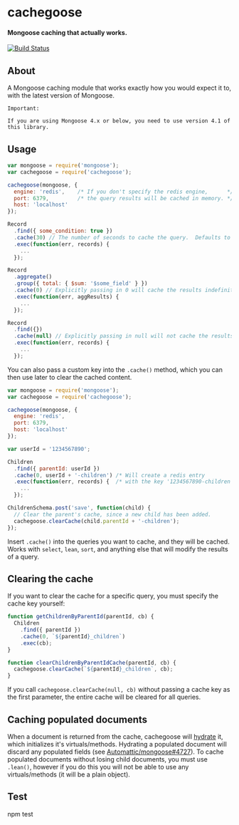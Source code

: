 # cachegoose #

#### Mongoose caching that actually works. ####

[![Build Status](https://travis-ci.org/boblauer/cachegoose.svg)](https://travis-ci.org/boblauer/cachegoose)

## About ##

A Mongoose caching module that works exactly how you would expect it to, with the latest version of Mongoose.

```
Important:

If you are using Mongoose 4.x or below, you need to use version 4.1 of this library.
```

## Usage ##

```javascript
var mongoose = require('mongoose');
var cachegoose = require('cachegoose');

cachegoose(mongoose, {
  engine: 'redis',    /* If you don't specify the redis engine,      */
  port: 6379,         /* the query results will be cached in memory. */
  host: 'localhost'
});

Record
  .find({ some_condition: true })
  .cache(30) // The number of seconds to cache the query.  Defaults to 60 seconds.
  .exec(function(err, records) {
    ...
  });

Record
  .aggregate()
  .group({ total: { $sum: '$some_field' } })
  .cache(0) // Explicitly passing in 0 will cache the results indefinitely.
  .exec(function(err, aggResults) {
    ...
  });

Record
  .find({})
  .cache(null) // Explicitly passing in null will not cache the results.
  .exec(function(err, records) {
    ...
  });
```

You can also pass a custom key into the `.cache()` method, which you can then use later to clear the cached content.

```javascript
var mongoose = require('mongoose');
var cachegoose = require('cachegoose');

cachegoose(mongoose, {
  engine: 'redis',
  port: 6379,
  host: 'localhost'
});

var userId = '1234567890';

Children
  .find({ parentId: userId })
  .cache(0, userId + '-children') /* Will create a redis entry          */
  .exec(function(err, records) {  /* with the key '1234567890-children' */
    ...
  });

ChildrenSchema.post('save', function(child) {
  // Clear the parent's cache, since a new child has been added.
  cachegoose.clearCache(child.parentId + '-children');
});
```

Insert `.cache()` into the queries you want to cache, and they will be cached.  Works with `select`, `lean`, `sort`, and anything else that will modify the results of a query.

## Clearing the cache ##

If you want to clear the cache for a specific query, you must specify the cache key yourself:

```js
function getChildrenByParentId(parentId, cb) {
  Children
    .find({ parentId })
    .cache(0, `${parentId}_children`)
    .exec(cb);
}

function clearChildrenByParentIdCache(parentId, cb) {
  cachegoose.clearCache(`${parentId}_children`, cb);
}
```

If you call `cachegoose.clearCache(null, cb)` without passing a cache key as the first parameter, the entire cache will be cleared for all queries.

## Caching populated documents ##

When a document is returned from the cache, cachegoose will [hydrate](http://mongoosejs.com/docs/api.html#model_Model.hydrate) it, which initializes it's virtuals/methods. Hydrating a populated document will discard any populated fields (see [Automattic/mongoose#4727](https://github.com/Automattic/mongoose/issues/4727)). To cache populated documents without losing child documents, you must use `.lean()`, however if you do this you will not be able to use any virtuals/methods (it will be a plain object).

## Test ##
npm test
